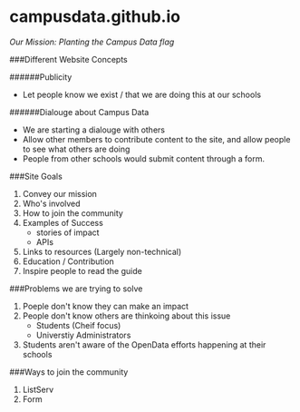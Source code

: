 campusdata.github.io
====================
*Our Mission: Planting the Campus Data flag*

###Different Website Concepts

######Publicity
- Let people know we exist / that we are doing this at our schools

######Dialouge about Campus Data
- We are starting a dialouge with others
- Allow other members to contribute content to the site, and allow people to see what others are doing
- People from other schools would submit content through a form.

###Site Goals
1. Convey our mission
2. Who's involved
3. How to join the community
4. Examples of Success
	- stories of impact
	- APIs
5. Links to resources (Largely non-technical)
6. Education / Contribution
7. Inspire people to read the guide

###Problems we are trying to solve
1. Poeple don't know they can make an impact
2. People don't know others are thinkoing about this issue
	- Students (Cheif focus)
	- Universtiy Administrators
3. Students aren't aware of the OpenData efforts happening at their schools
	
###Ways to join the community
1. ListServ
2. Form 

